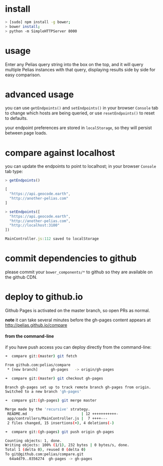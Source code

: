 # install

```bash
> [sudo] npm install -g bower;
> bower install;
> python -m SimpleHTTPServer 8000
```

# usage

Enter any Pelias query string into the box on the top, and it will query
multiple Pelias instances with that query, displaying results side by side for easy comparison.

# advanced usage

you can use ```getEndpoints()``` and ```setEndpoints()``` in your browser `Console` tab to change which hosts are being queried, or use ```resetEndpoints()``` to reset to defaults.

your endpoint preferences are stored in `localStorage`, so they will persist between page loads.

# compare against localhost

you can update the endpoints to point to localhost; in your browser `Console` tab type:

```javascript
> getEndpoints()

[
  "https://api.geocode.earth",
  "http://another-pelias.com"
]
```
```javascript
> setEndpoints([
  "https://api.geocode.earth",
  "http://another-pelias.com",
  "http://localhost:3100"
])

MainController.js:112 saved to localStorage
```

# commit dependencies to github

please commit your `bower_components/*` to github so they are available on the github CDN.

# deploy to github.io

Github Pages is activated on the master branch, so open PRs as normal.

**note** it can take several minutes before the gh-pages content appears at http://pelias.github.io/compare

#### from the command-line

if you have push access you can deploy directly from the command-line:

```bash
➜  compare git:(master) git fetch

From github.com:pelias/compare
 * [new branch]      gh-pages   -> origin/gh-pages
```
```bash
➜  compare git:(master) git checkout gh-pages

Branch gh-pages set up to track remote branch gh-pages from origin.
Switched to a new branch 'gh-pages'
```
```bash
➜  compare git:(gh-pages) git merge master

Merge made by the 'recursive' strategy.
 README.md                         | 12 +++++++++++-
 app/controllers/MainController.js |  7 ++++---
 2 files changed, 15 insertions(+), 4 deletions(-)
 ```
 ```bash
➜  compare git:(gh-pages) git push origin gh-pages

Counting objects: 1, done.
Writing objects: 100% (1/1), 232 bytes | 0 bytes/s, done.
Total 1 (delta 0), reused 0 (delta 0)
To git@github.com:pelias/compare.git
   64a4d79..0356274  gh-pages -> gh-pages
```
